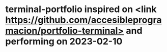 # terminal-portfolio inspired on <link https://github.com/accesibleprogramacion/portfolio-terminal> and performing on 2023-02-10
